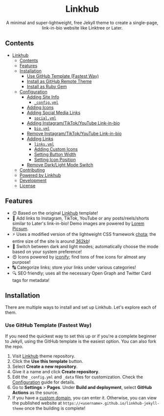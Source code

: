 <div align="center">

# Linkhub

A minimal and super-lightweight, free Jekyll theme to create a single-page, link-in-bio website like Linktree or Later.





</div>

## Contents
- [Linkhub](#linkhub)
  - [Contents](#contents)
  - [Features](#features)
  - [Installation](#installation)
    - [Use GitHub Template (Fastest Way)](#use-github-template-fastest-way)
    - [Install as GitHub Remote Theme](#install-as-github-remote-theme)
    - [Install as Ruby Gem](#install-as-ruby-gem)
  - [Configuration](#configuration)
    - [Adding Site Info](#adding-site-info)
      - [`_config.yml`](#_configyml)
    - [Adding Icons](#adding-icons)
    - [Adding Social Media Links](#adding-social-media-links)
      - [`social.yml`](#socialyml)
    - [Adding Instagram/TikTok/YouTube Link-in-bio](#adding-instagramtiktokyoutube-link-in-bio)
      - [`bio.yml`](#bioyml)
    - [Remove Instagram/TikTok/YouTube Link-in-bio](#remove-instagramtiktokyoutube-link-in-bio)
    - [Adding Links](#adding-links)
      - [`links.yml`](#linksyml)
      - [Adding Custom Icons](#adding-custom-icons)
      - [Setting Button Width](#setting-button-width)
      - [Setting Icon Position](#setting-icon-position)
    - [Remove Dark/Light Mode Switch](#remove-darklight-mode-switch)
  - [Contributing](#contributing)
  - [Powered by Linkhub](#powered-by-linkhub)
  - [Development](#development)
  - [License](#license)

## Features
- 😊 Based on the original [Linkhub](https://github.com/digitalmalayali/Linkhub) template!
- 📸 Add links to Instagram, TikTok, YouTube or any posts/reels/shorts similar to Later's link-in-bio! Demo images are powered by [Lorem Picsum](https://github.com/DMarby/picsum-photos).
- ⚡ Uses a modified version of the lightweight CSS framework [chota](https://github.com/jenil/chota); the entire size of the site is around [362kb](https://radar.cloudflare.com/scan/52adb775-26b7-4130-9297-e74d332c507f)!
- 🌙 Switch between dark and light modes; automatically choose the mode based on your system preference!
- 😍 Icons powered by [iconify](https://github.com/iconify/iconify); find tons of free icons for almost any purpose!
- 🔠 Categorize links; store your links under various categories!
- 🔍 SEO friendly; uses all the necessary Open Graph and Twitter Card tags for metadata! 

## Installation
There are multiple ways to install and set up Linkhub. Let's explore each of them.

### Use GitHub Template (Fastest Way)
If you need the quickest way to set this up or if you're a complete beginner to Jekyll, using the GitHub template is the easiest option. You can also fork the repo.

1. Visit [Linkhub](https://github.com/digitalmalayali/linkhub-jekyll-theme) theme repository.
2. Click the **Use this template** button.
3. Select **Create a new repository**.
4. Give it a name and click **Create repository**.
5. Edit the `_config.yml` and `_data` files for customization. Check the [Configuration](#configuration) guide for details.
6. Go to **Settings** > **Pages**. Under **Build and deployment**, select **GitHub Actions** as the source.
7. If you have a [custom domain](https://docs.github.com/articles/using-a-custom-domain-with-github-pages/), you can enter it. Otherwise, you can view the published website at `https://<username>.github.io/linkhub-jekyll-theme` once the building is complete!
